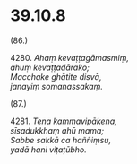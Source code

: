 

# 39.10.8



(86.)

4280\. _Ahaṃ kevaṭṭagāmasmiṃ,_  
_ahuṃ kevaṭṭadārako;_  
_Macchake ghātite disvā,_  
_janayiṃ somanassakaṃ._  


(87.)

4281\. _Tena kammavipākena,_  
_sīsadukkhaṃ ahū mama;_  
_Sabbe sakkā ca haññiṃsu,_  
_yadā hani viṭaṭūbho._  




